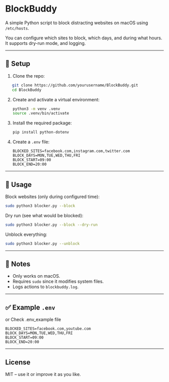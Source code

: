 # BlockBuddy

A simple Python script to block distracting websites on macOS using `/etc/hosts`.

You can configure which sites to block, which days, and during what hours. It supports dry-run mode, and logging.

---

## 🔧 Setup

1. Clone the repo:
```bash
   git clone https://github.com/yourusername/BlockBuddy.git
   cd BlockBuddy
```

2. Create and activate a virtual environment:

   ```bash
   python3 -m venv .venv
   source .venv/bin/activate
   ```

3. Install the required package:

   ```bash
   pip install python-dotenv
   ```

4. Create a `.env` file:

   ```env
   BLOCKED_SITES=facebook.com,instagram.com,twitter.com
   BLOCK_DAYS=MON,TUE,WED,THU,FRI
   BLOCK_START=09:00
   BLOCK_END=20:00
   ```

---

## 🚀 Usage

Block websites (only during configured time):

```bash
sudo python3 blocker.py --block
```

Dry run (see what would be blocked):

```bash
sudo python3 blocker.py --block --dry-run
```

Unblock everything:

```bash
sudo python3 blocker.py --unblock
```

---

## 📒 Notes

* Only works on macOS.
* Requires `sudo` since it modifies system files.
* Logs actions to `blockbuddy.log`.

---

## ✅ Example `.env`
or Check .env_example file

```env
BLOCKED_SITES=facebook.com,youtube.com
BLOCK_DAYS=MON,TUE,WED,THU,FRI
BLOCK_START=09:00
BLOCK_END=20:00
```

---

## License

MIT – use it or improve it as you like.
